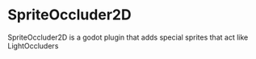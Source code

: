 # SpriteOccluder2D
SpriteOccluder2D is a godot plugin that adds special sprites that act like LightOccluders
